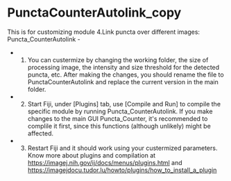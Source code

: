 # PunctaCounterAutolink_copy

This is for customizing module 4.Link puncta over different images: Puncta_CounterAutolink                 -    
-  1. You can custermize by changing the working folder, the size of processing image, the intensity and size threshold for the detected puncta, etc. After making the changes, you should rename the file to PunctaCounterAutolink and replace the current version in the main folder. 
-  2. Start Fiji, under [Plugins] tab, use [Compile and Run] to compile the specific module by running Puncta_CounterAutolink. If you make changes to the main GUI Puncta_Counter, it's recommended to complile it first, since this functions (although unlikely) might be affected. 
-  3. Restart Fiji and it should work using your custermized parameters. Know more about plugins and compilation at https://imagej.nih.gov/ij/docs/menus/plugins.html and https://imagejdocu.tudor.lu/howto/plugins/how_to_install_a_plugin
